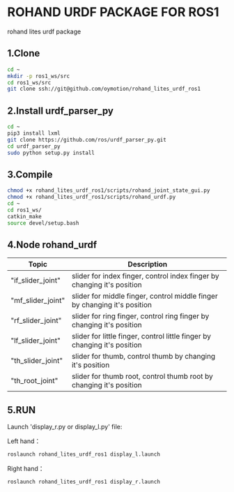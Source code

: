 # ROHAND URDF PACKAGE FOR ROS1

rohand lites urdf package

## 1.Clone

```BASH
cd ~
mkdir -p ros1_ws/src
cd ros1_ws/src
git clone ssh://git@github.com/oymotion/rohand_lites_urdf_ros1
```

## 2.Install urdf_parser_py

```BASH
cd ~
pip3 install lxml
git clone https://github.com/ros/urdf_parser_py.git
cd urdf_parser_py
sudo python setup.py install
```

## 3.Compile

```BASH
chmod +x rohand_lites_urdf_ros1/scripts/rohand_joint_state_gui.py
chmod +x rohand_lites_urdf_ros1/scripts/rohand_urdf.py
cd ~
cd ros1_ws/
catkin_make
source devel/setup.bash
```

## 4.Node rohand_urdf

| Topic             | Description                                                               |
| ----------------- | ------------------------------------------------------------------------- |
| "if_slider_joint" | slider for index finger, control index finger by changing it's position   |
| "mf_slider_joint" | slider for middle finger, control middle finger by changing it's position |
| "rf_slider_joint" | slider for ring finger, control ring finger by changing it's position     |
| "lf_slider_joint" | slider for little finger, control little finger by changing it's position |
| "th_slider_joint" | slider for thumb, control thumb by changing it's position                 |
| "th_root_joint"   | slider for thumb root, control thumb root by changing it's position       |

## 5.RUN

Launch 'display_r.py or display_l.py' file:

Left hand：

```BASH
roslaunch rohand_lites_urdf_ros1 display_l.launch
```

Right hand：

```BASH
roslaunch rohand_lites_urdf_ros1 display_r.launch
```
